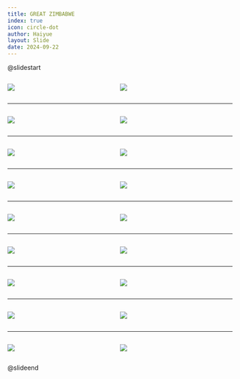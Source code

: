 ```yaml
---
title: GREAT ZIMBABWE
index: true
icon: circle-dot
author: Haiyue
layout: Slide
date: 2024-09-22
---
```

 
@slidestart

<div style="display:flex">
<div style="flex:1">

![](https://raw.githubusercontent.com/yclord/reading/refs/heads/master/english/Level-L/GREAT%20ZIMBABWE/001.webp)
</div>
<div style="flex:1">

![](https://raw.githubusercontent.com/yclord/reading/refs/heads/master/english/Level-L/GREAT%20ZIMBABWE/002.webp)
</div>
</div>

---

<div style="display:flex">
<div style="flex:1">

![](https://raw.githubusercontent.com/yclord/reading/refs/heads/master/english/Level-L/GREAT%20ZIMBABWE/003.webp)
</div>
<div style="flex:1">

![](https://raw.githubusercontent.com/yclord/reading/refs/heads/master/english/Level-L/GREAT%20ZIMBABWE/004.webp)
</div>
</div>

---

<div style="display:flex">
<div style="flex:1">

![](https://raw.githubusercontent.com/yclord/reading/refs/heads/master/english/Level-L/GREAT%20ZIMBABWE/005.webp)
</div>
<div style="flex:1">

![](https://raw.githubusercontent.com/yclord/reading/refs/heads/master/english/Level-L/GREAT%20ZIMBABWE/006.webp)
</div>
</div>

---

<div style="display:flex">
<div style="flex:1">

![](https://raw.githubusercontent.com/yclord/reading/refs/heads/master/english/Level-L/GREAT%20ZIMBABWE/007.webp)
</div>
<div style="flex:1">

![](https://raw.githubusercontent.com/yclord/reading/refs/heads/master/english/Level-L/GREAT%20ZIMBABWE/008.webp)
</div>
</div>

---

<div style="display:flex">
<div style="flex:1">

![](https://raw.githubusercontent.com/yclord/reading/refs/heads/master/english/Level-L/GREAT%20ZIMBABWE/009.webp)
</div>
<div style="flex:1">

![](https://raw.githubusercontent.com/yclord/reading/refs/heads/master/english/Level-L/GREAT%20ZIMBABWE/010.webp)
</div>
</div>

---

<div style="display:flex">
<div style="flex:1">

![](https://raw.githubusercontent.com/yclord/reading/refs/heads/master/english/Level-L/GREAT%20ZIMBABWE/011.webp)
</div>
<div style="flex:1">

![](https://raw.githubusercontent.com/yclord/reading/refs/heads/master/english/Level-L/GREAT%20ZIMBABWE/012.webp)
</div>
</div>

---

<div style="display:flex">
<div style="flex:1">

![](https://raw.githubusercontent.com/yclord/reading/refs/heads/master/english/Level-L/GREAT%20ZIMBABWE/013.webp)
</div>
<div style="flex:1">

![](https://raw.githubusercontent.com/yclord/reading/refs/heads/master/english/Level-L/GREAT%20ZIMBABWE/014.webp)
</div>
</div>

---

<div style="display:flex">
<div style="flex:1">

![](https://raw.githubusercontent.com/yclord/reading/refs/heads/master/english/Level-L/GREAT%20ZIMBABWE/015.webp)
</div>
<div style="flex:1">

![](https://raw.githubusercontent.com/yclord/reading/refs/heads/master/english/Level-L/GREAT%20ZIMBABWE/016.webp)
</div>
</div>

---

<div style="display:flex">
<div style="flex:1">

![](https://raw.githubusercontent.com/yclord/reading/refs/heads/master/english/Level-L/GREAT%20ZIMBABWE/017.webp)
</div>
<div style="flex:1">

![](https://raw.githubusercontent.com/yclord/reading/refs/heads/master/english/Level-L/GREAT%20ZIMBABWE/018.webp)
</div>
</div>

@slideend
